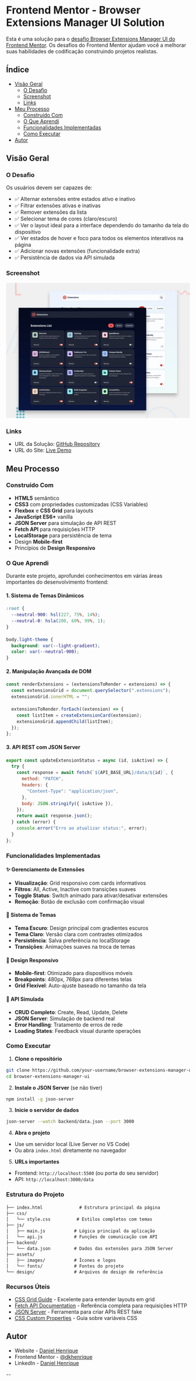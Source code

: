 # Frontend Mentor - Browser Extensions Manager UI Solution

Esta é uma solução para o [desafio Browser Extensions Manager UI do Frontend Mentor](https://www.frontendmentor.io/challenges/browser-extension-manager-ui-yNZnOfsMAp). Os desafios do Frontend Mentor ajudam você a melhorar suas habilidades de codificação construindo projetos realistas.

## Índice

- [Visão Geral](#visão-geral)
  - [O Desafio](#o-desafio)
  - [Screenshot](#screenshot)
  - [Links](#links)
- [Meu Processo](#meu-processo)
  - [Construído Com](#construído-com)
  - [O Que Aprendi](#o-que-aprendi)
  - [Funcionalidades Implementadas](#funcionalidades-implementadas)
  - [Como Executar](#como-executar)
- [Autor](#autor)

## Visão Geral

### O Desafio

Os usuários devem ser capazes de:

- ✅ Alternar extensões entre estados ativo e inativo
- ✅ Filtrar extensões ativas e inativas
- ✅ Remover extensões da lista
- ✅ Selecionar tema de cores (claro/escuro)
- ✅ Ver o layout ideal para a interface dependendo do tamanho da tela do dispositivo
- ✅ Ver estados de hover e foco para todos os elementos interativos na página
- ✅ Adicionar novas extensões (funcionalidade extra)
- ✅ Persistência de dados via API simulada

### Screenshot

![Preview do projeto](./preview.jpg)

### Links

- URL da Solução: [GitHub Repository](https://github.com/dkhenrique/browser-extensions-manager-ui)
- URL do Site: [Live Demo](https://browser-extensions-manager-ui-six.vercel.app/)

## Meu Processo

### Construído Com

- **HTML5** semântico
- **CSS3** com propriedades customizadas (CSS Variables)
- **Flexbox** e **CSS Grid** para layouts
- **JavaScript ES6+** vanilla
- **JSON Server** para simulação de API REST
- **Fetch API** para requisições HTTP
- **LocalStorage** para persistência de tema
- Design **Mobile-first**
- Princípios de **Design Responsivo**

### O Que Aprendi

Durante este projeto, aprofundei conhecimentos em várias áreas importantes do desenvolvimento frontend:

#### 1. Sistema de Temas Dinâmicos

```css
:root {
  --neutral-900: hsl(227, 75%, 14%);
  --neutral-0: hsla(200, 60%, 99%, 1);
}

body.light-theme {
  background: var(--light-gradient);
  color: var(--neutral-900);
}
```

#### 2. Manipulação Avançada de DOM

```javascript
const renderExtensions = (extensionsToRender = extensions) => {
  const extensionsGrid = document.querySelector(".extensions");
  extensionsGrid.innerHTML = "";

  extensionsToRender.forEach((extension) => {
    const listItem = createExtensionCard(extension);
    extensionsGrid.appendChild(listItem);
  });
};
```

#### 3. API REST com JSON Server

```javascript
export const updateExtensionStatus = async (id, isActive) => {
  try {
    const response = await fetch(`${API_BASE_URL}/data/${id}`, {
      method: "PATCH",
      headers: {
        "Content-Type": "application/json",
      },
      body: JSON.stringify({ isActive }),
    });
    return await response.json();
  } catch (error) {
    console.error("Erro ao atualizar status:", error);
  }
};
```

### Funcionalidades Implementadas

#### ✨ Gerenciamento de Extensões

- **Visualização**: Grid responsivo com cards informativos
- **Filtros**: All, Active, Inactive com transições suaves
- **Toggle Status**: Switch animado para ativar/desativar extensões
- **Remoção**: Botão de exclusão com confirmação visual

#### 🎨 Sistema de Temas

- **Tema Escuro**: Design principal com gradientes escuros
- **Tema Claro**: Versão clara com contrastes otimizados
- **Persistência**: Salva preferência no localStorage
- **Transições**: Animações suaves na troca de temas

#### 📱 Design Responsivo

- **Mobile-first**: Otimizado para dispositivos móveis
- **Breakpoints**: 480px, 768px para diferentes telas
- **Grid Flexível**: Auto-ajuste baseado no tamanho da tela

#### 🔗 API Simulada

- **CRUD Completo**: Create, Read, Update, Delete
- **JSON Server**: Simulação de backend real
- **Error Handling**: Tratamento de erros de rede
- **Loading States**: Feedback visual durante operações

### Como Executar

1. **Clone o repositório**

```bash
git clone https://github.com/your-username/browser-extensions-manager-ui.git
cd browser-extensions-manager-ui
```

2. **Instale o JSON Server** (se não tiver)

```bash
npm install -g json-server
```

3. **Inicie o servidor de dados**

```bash
json-server --watch backend/data.json --port 3000
```

4. **Abra o projeto**

- Use um servidor local (Live Server no VS Code)
- Ou abra `index.html` diretamente no navegador

5. **URLs importantes**

- Frontend: `http://localhost:5500` (ou porta do seu servidor)
- API: `http://localhost:3000/data`

### Estrutura do Projeto

```
├── index.html              # Estrutura principal da página
├── css/
│   └── style.css          # Estilos completos com temas
├── js/
│   ├── main.js           # Lógica principal da aplicação
│   └── api.js            # Funções de comunicação com API
├── backend/
│   └── data.json         # Dados das extensões para JSON Server
├── assets/
│   ├── images/           # Ícones e logos
│   └── fonts/            # Fontes do projeto
└── design/               # Arquivos de design de referência
```

### Recursos Úteis

- [CSS Grid Guide](https://css-tricks.com/snippets/css/complete-guide-grid/) - Excelente para entender layouts em grid
- [Fetch API Documentation](https://developer.mozilla.org/en-US/docs/Web/API/Fetch_API) - Referência completa para requisições HTTP
- [JSON Server](https://github.com/typicode/json-server) - Ferramenta para criar APIs REST fake
- [CSS Custom Properties](https://developer.mozilla.org/en-US/docs/Web/CSS/--*) - Guia sobre variáveis CSS

## Autor

- Website - [Daniel Henrique](https://github.com/dkhenrique)
- Frontend Mentor - [@dkhenrique](https://www.frontendmentor.io/profile/danielhenrique)
- LinkedIn - [Daniel Henrique](https://www.linkedin.com/in/daniel-henrique-d-santos/)

--
